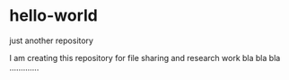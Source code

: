 # hello-world
just another repository

I am creating this repository for file sharing and research work bla bla bla .............
